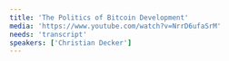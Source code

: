 ```yaml
---
title: 'The Politics of Bitcoin Development'
media: 'https://www.youtube.com/watch?v=NrrD6ufaSrM'
needs: 'transcript'
speakers: ['Christian Decker']
---
```



